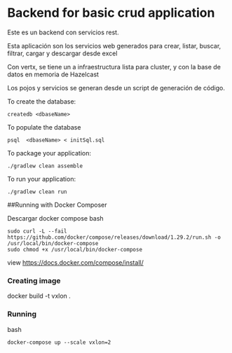 
# Backend for basic crud application


Este es un backend con servicios rest. 

Esta aplicación son los servicios web generados para crear, listar, buscar, filtrar, cargar y descargar desde excel 
 

Con vertx, se tiene un a infraestructura lista para cluster, y con la base de datos en memoria
de Hazelcast

Los pojos y servicios se generan desde un script de generación de código.

To create the database:
```
createdb <dbaseName>
```

To populate the database
```
psql  <dbaseName> < initSql.sql
```

To package your application:
```
./gradlew clean assemble
```

To run your application:
```
./gradlew clean run
```

##Running with Docker Composer

Descargar docker compose
bash 
```
sudo curl -L --fail https://github.com/docker/compose/releases/download/1.29.2/run.sh -o /usr/local/bin/docker-compose
sudo chmod +x /usr/local/bin/docker-compose
```
view https://docs.docker.com/compose/install/


### Creating image
docker build -t vxlon .

### Running 

bash 
```
docker-compose up --scale vxlon=2

```
